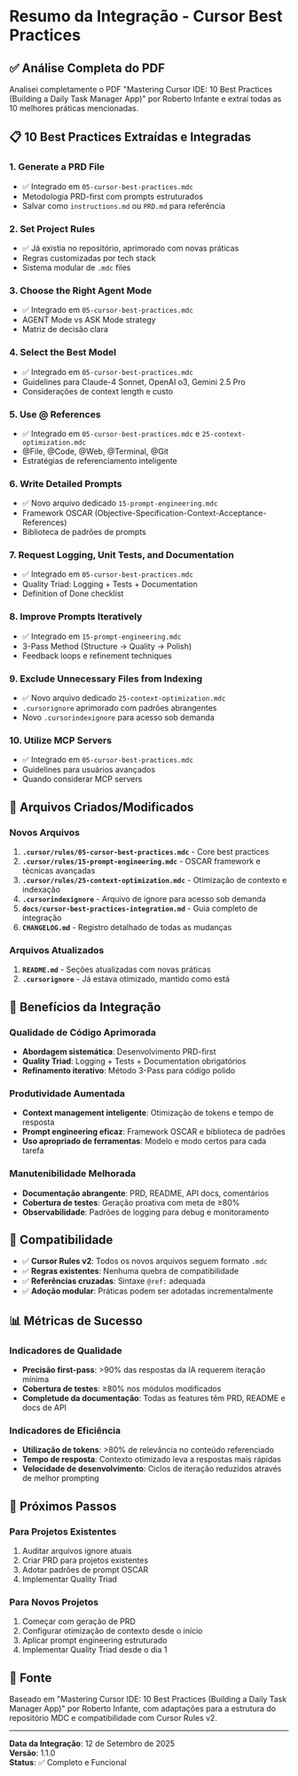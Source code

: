 # Resumo da Integração - Cursor Best Practices

## ✅ Análise Completa do PDF

Analisei completamente o PDF "Mastering Cursor IDE: 10 Best Practices (Building a Daily Task Manager App)" por Roberto Infante e extraí todas as 10 melhores práticas mencionadas.

## 📋 10 Best Practices Extraídas e Integradas

### 1. **Generate a PRD File**
- ✅ Integrado em `05-cursor-best-practices.mdc`
- Metodologia PRD-first com prompts estruturados
- Salvar como `instructions.md` ou `PRD.md` para referência

### 2. **Set Project Rules**
- ✅ Já existia no repositório, aprimorado com novas práticas
- Regras customizadas por tech stack
- Sistema modular de `.mdc` files

### 3. **Choose the Right Agent Mode**
- ✅ Integrado em `05-cursor-best-practices.mdc`
- AGENT Mode vs ASK Mode strategy
- Matriz de decisão clara

### 4. **Select the Best Model**
- ✅ Integrado em `05-cursor-best-practices.mdc`
- Guidelines para Claude-4 Sonnet, OpenAI o3, Gemini 2.5 Pro
- Considerações de context length e custo

### 5. **Use @ References**
- ✅ Integrado em `05-cursor-best-practices.mdc` e `25-context-optimization.mdc`
- @File, @Code, @Web, @Terminal, @Git
- Estratégias de referenciamento inteligente

### 6. **Write Detailed Prompts**
- ✅ Novo arquivo dedicado `15-prompt-engineering.mdc`
- Framework OSCAR (Objective-Specification-Context-Acceptance-References)
- Biblioteca de padrões de prompts

### 7. **Request Logging, Unit Tests, and Documentation**
- ✅ Integrado em `05-cursor-best-practices.mdc`
- Quality Triad: Logging + Tests + Documentation
- Definition of Done checklist

### 8. **Improve Prompts Iteratively**
- ✅ Integrado em `15-prompt-engineering.mdc`
- 3-Pass Method (Structure → Quality → Polish)
- Feedback loops e refinement techniques

### 9. **Exclude Unnecessary Files from Indexing**
- ✅ Novo arquivo dedicado `25-context-optimization.mdc`
- `.cursorignore` aprimorado com padrões abrangentes
- Novo `.cursorindexignore` para acesso sob demanda

### 10. **Utilize MCP Servers**
- ✅ Integrado em `05-cursor-best-practices.mdc`
- Guidelines para usuários avançados
- Quando considerar MCP servers

## 📁 Arquivos Criados/Modificados

### Novos Arquivos
1. **`.cursor/rules/05-cursor-best-practices.mdc`** - Core best practices
2. **`.cursor/rules/15-prompt-engineering.mdc`** - OSCAR framework e técnicas avançadas
3. **`.cursor/rules/25-context-optimization.mdc`** - Otimização de contexto e indexação
4. **`.cursorindexignore`** - Arquivo de ignore para acesso sob demanda
5. **`docs/cursor-best-practices-integration.md`** - Guia completo de integração
6. **`CHANGELOG.md`** - Registro detalhado de todas as mudanças

### Arquivos Atualizados
1. **`README.md`** - Seções atualizadas com novas práticas
2. **`.cursorignore`** - Já estava otimizado, mantido como está

## 🎯 Benefícios da Integração

### Qualidade de Código Aprimorada
- **Abordagem sistemática**: Desenvolvimento PRD-first
- **Quality Triad**: Logging + Tests + Documentation obrigatórios
- **Refinamento iterativo**: Método 3-Pass para código polido

### Produtividade Aumentada
- **Context management inteligente**: Otimização de tokens e tempo de resposta
- **Prompt engineering eficaz**: Framework OSCAR e biblioteca de padrões
- **Uso apropriado de ferramentas**: Modelo e modo certos para cada tarefa

### Manutenibilidade Melhorada
- **Documentação abrangente**: PRD, README, API docs, comentários
- **Cobertura de testes**: Geração proativa com meta de ≥80%
- **Observabilidade**: Padrões de logging para debug e monitoramento

## 🔄 Compatibilidade

- ✅ **Cursor Rules v2**: Todos os novos arquivos seguem formato `.mdc`
- ✅ **Regras existentes**: Nenhuma quebra de compatibilidade
- ✅ **Referências cruzadas**: Sintaxe `@ref:` adequada
- ✅ **Adoção modular**: Práticas podem ser adotadas incrementalmente

## 📊 Métricas de Sucesso

### Indicadores de Qualidade
- **Precisão first-pass**: >90% das respostas da IA requerem iteração mínima
- **Cobertura de testes**: ≥80% nos módulos modificados
- **Completude da documentação**: Todas as features têm PRD, README e docs de API

### Indicadores de Eficiência
- **Utilização de tokens**: >80% de relevância no conteúdo referenciado
- **Tempo de resposta**: Contexto otimizado leva a respostas mais rápidas
- **Velocidade de desenvolvimento**: Ciclos de iteração reduzidos através de melhor prompting

## 🚀 Próximos Passos

### Para Projetos Existentes
1. Auditar arquivos ignore atuais
2. Criar PRD para projetos existentes
3. Adotar padrões de prompt OSCAR
4. Implementar Quality Triad

### Para Novos Projetos
1. Começar com geração de PRD
2. Configurar otimização de contexto desde o início
3. Aplicar prompt engineering estruturado
4. Implementar Quality Triad desde o dia 1

## 📖 Fonte

Baseado em "Mastering Cursor IDE: 10 Best Practices (Building a Daily Task Manager App)" por Roberto Infante, com adaptações para a estrutura do repositório MDC e compatibilidade com Cursor Rules v2.

---

**Data da Integração**: 12 de Setembro de 2025  
**Versão**: 1.1.0  
**Status**: ✅ Completo e Funcional
